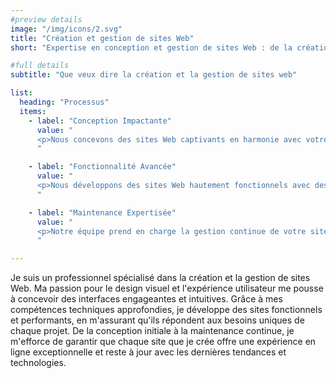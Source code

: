```yaml
---
#preview details
image: "/img/icons/2.svg"
title: "Création et gestion de sites Web"
short: "Expertise en conception et gestion de sites Web : de la création à l'excellence en ligne."

#full details
subtitle: "Que veux dire la création et la gestion de sites web"

list:
  heading: "Processus"
  items:
    - label: "Conception Impactante"
      value: "
      <p>Nous concevons des sites Web captivants en harmonie avec votre image de marque. Nos experts en conception créent des interfaces conviviales et esthétiquement plaisantes, garantissant une expérience utilisateur optimale.</p>
      "

    - label: "Fonctionnalité Avancée"
      value: "
      <p>Nous développons des sites Web hautement fonctionnels avec des fonctionnalités sur mesure pour répondre à vos besoins spécifiques. De la navigation fluide à l'intégration de fonctionnalités complexes, nous nous assurons que votre site fonctionne de manière optimale.</p>
      "

    - label: "Maintenance Expertisée"
      value: "
      <p>Notre équipe prend en charge la gestion continue de votre site, y compris les mises à jour, la sécurité et les performances. Nous veillons à ce que votre site reste à jour avec les dernières technologies, tout en offrant une expérience utilisateur cohérente.</p>
      "

---
```


Je suis un professionnel spécialisé dans la création et la gestion de sites Web. Ma passion pour le design visuel et l'expérience utilisateur me pousse à concevoir des interfaces engageantes et intuitives. Grâce à mes compétences techniques approfondies, je développe des sites fonctionnels et performants, en m'assurant qu'ils répondent aux besoins uniques de chaque projet. De la conception initiale à la maintenance continue, je m'efforce de garantir que chaque site que je crée offre une expérience en ligne exceptionnelle et reste à jour avec les dernières tendances et technologies.